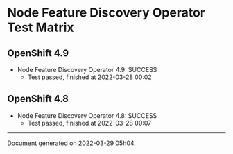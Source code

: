
Node Feature Discovery Operator Test Matrix
===========================================

OpenShift 4.9
-------------



* Node Feature Discovery Operator 4.9: SUCCESS
  - Test passed, finished at 2022-03-28 00:02

OpenShift 4.8
-------------



* Node Feature Discovery Operator 4.8: SUCCESS
  - Test passed, finished at 2022-03-28 00:07

---
Document generated on 2022-03-29 05h04.
